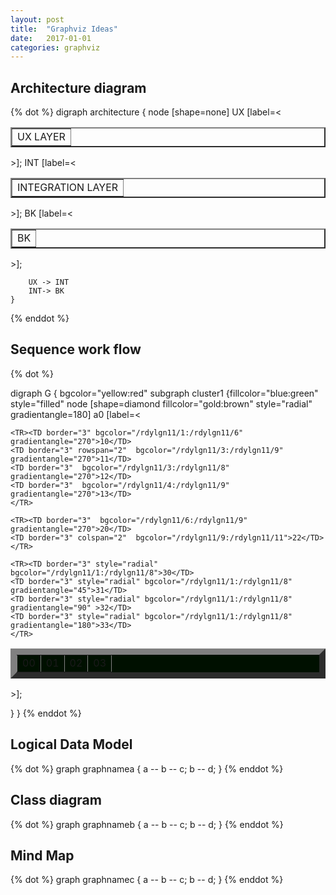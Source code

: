 ```yaml
---
layout: post
title:  "Graphviz Ideas"
date:   2017-01-01
categories: graphviz
---
```


## Architecture diagram

{% dot %}
    digraph architecture {
		node [shape=none]
		UX [label=<<TABLE border="2" cellspacing="5" cellpadding="5" style="rounded"><TR><TD border="0">UX LAYER</TD></TR></TABLE>>];
		INT [label=<<TABLE border="2" cellspacing="5" cellpadding="5" style="rounded"><TR><TD border="0">INTEGRATION LAYER</TD></TR></TABLE>>];
		BK [label=<<TABLE border="2" cellspacing="5" cellpadding="5" style="rounded"><TR><TD border="0">BK</TD></TR></TABLE>>];

		UX -> INT
	    INT-> BK			
    }

{% enddot %}


## Sequence work flow
{% dot %}

digraph G { bgcolor="yellow:red" 
  subgraph cluster1 {fillcolor="blue:green" style="filled"
		node [shape=diamond fillcolor="gold:brown" style="radial" gradientangle=180]
		a0 [label=<
 <TABLE border="10" cellspacing="10" cellpadding="10" style="rounded" bgcolor="/rdylgn11/1:/rdylgn11/11" gradientangle="315">
	<TR><TD border="3"  bgcolor="/rdylgn11/1:/rdylgn11/2">00</TD>
	<TD border="3"  bgcolor="/rdylgn11/2:/rdylgn11/3">01</TD>
	<TD border="3"  bgcolor="/rdylgn11/3:/rdylgn11/4">02</TD>
	<TD border="3"  bgcolor="/rdylgn11/4:/rdylgn11/5">03</TD>
	</TR>
  
	<TR><TD border="3" bgcolor="/rdylgn11/1:/rdylgn11/6" gradientangle="270">10</TD>
	<TD border="3" rowspan="2"  bgcolor="/rdylgn11/3:/rdylgn11/9" gradientangle="270">11</TD>
	<TD border="3"  bgcolor="/rdylgn11/3:/rdylgn11/8" gradientangle="270">12</TD>
	<TD border="3"  bgcolor="/rdylgn11/4:/rdylgn11/9" gradientangle="270">13</TD>
	</TR>
  
	<TR><TD border="3"  bgcolor="/rdylgn11/6:/rdylgn11/9" gradientangle="270">20</TD>
	<TD border="3" colspan="2"  bgcolor="/rdylgn11/9:/rdylgn11/11">22</TD>
	</TR>
  
	<TR><TD border="3" style="radial" bgcolor="/rdylgn11/1:/rdylgn11/8">30</TD>
	<TD border="3" style="radial" bgcolor="/rdylgn11/1:/rdylgn11/8" gradientangle="45">31</TD>
	<TD border="3" style="radial" bgcolor="/rdylgn11/1:/rdylgn11/8" gradientangle="90" >32</TD>
	<TD border="3" style="radial" bgcolor="/rdylgn11/1:/rdylgn11/8" gradientangle="180">33</TD>
	</TR>
  
</TABLE>>];

}
}
{% enddot %}

## Logical Data Model
{% dot %}
    graph graphnamea {
             a -- b -- c;
             b -- d;
    }
{% enddot %}

## Class diagram
{% dot %}
    graph graphnameb {
             a -- b -- c;
             b -- d;
    }
{% enddot %}

## Mind Map

{% dot %}
    graph graphnamec {
             a -- b -- c;
             b -- d;
    }
{% enddot %}


